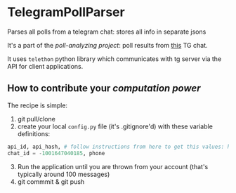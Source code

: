 # TelegramPollParser
Parses all polls from a telegram chat: stores all info in separate jsons

It's a part of the _poll-analyzing project_: poll results from [this](https://t.me/Oprosivishka) TG chat.

It uses `telethon` python library which communicates with tg server via the API for client applications.

## How to contribute your _computation power_

The recipe is simple: 

1. git pull/clone
2. create your local `config.py` file (it's .gitignore'd) with these variable definitions:
 ```python
 api_id, api_hash, # follow instructions from here to get this values: https://core.telegram.org/api/obtaining_api_id
 chat_id = -1001647040185, phone
 ```
3. Run the application until you are thrown from your account (that's typically around 100 messages)
4. git commmit & git push

